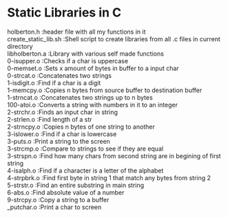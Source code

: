 <h1> Static Libraries in C</h1>

holberton.h :header file with all my functions in it<br>
create_static_lib.sh :Shell script to create libraries from all .c files in
current directory<br>
libholberton.a :Library with various self made functions<br>
0-isupper.o :Checks if a char is uppercase<br>
0-memset.o :Sets x amount of bytes in buffer to a input char<br>
0-strcat.o :Concatenates two strings<br>
1-isdigit.o :Find if a char is a digit<br>
1-memcpy.o :Copies n bytes from source buffer to destination buffer<br>
1-strncat.o :Concatenates two strings up to n bytes<br>
100-atoi.o :Converts a string with numbers in it to an integer<br>
2-strchr.o :Finds an input char in string<br>
2-strlen.o :Find length of a str<br>
2-strncpy.o :Copies n bytes of one string to another<br>
3-islower.o :Find if a char is lowercase<br>
3-puts.o :Print a string to the screen<br>
3-strcmp.o :Compare to strings to see if they are equal<br>
3-strspn.o :Find how many chars from second string are in begining of first
string<br>
4-isalph.o :Find if a character is a letter of the alphabet<br>
4-strpbrk.o :Find first byte in string 1 that match any bytes from string 2<br>
5-strstr.o :Find an entire substring in main string<br>
6-abs.o :Find absolute value of a number<br>
9-strcpy.o :Copy a string to a buffer<br>
_putchar.o :Print a char to screen<br>